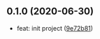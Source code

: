 ## 0.1.0 (2020-06-30)

* feat: init project ([9e72b81](https://github.com/Scrum/awesome-readme-lint-double-link-action/commit/9e72b81))




